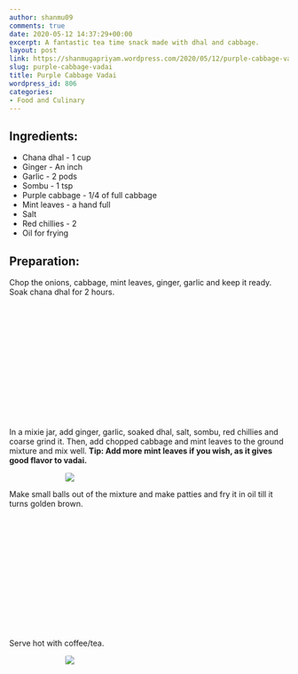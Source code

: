 ```yaml
---
author: shanmu09
comments: true
date: 2020-05-12 14:37:29+00:00
excerpt: A fantastic tea time snack made with dhal and cabbage.
layout: post
link: https://shanmugapriyam.wordpress.com/2020/05/12/purple-cabbage-vadai/
slug: purple-cabbage-vadai
title: Purple Cabbage Vadai
wordpress_id: 806
categories:
- Food and Culinary
---
```

<style>
.square {
    float:left;
    width: 49%;
    border-radius:5%;
    padding-bottom : 40%; /* = width for a 1:1 aspect ratio */
    margin:0.5%;
    background-position:center center;
    background-repeat:no-repeat;
    background-size:cover; /* you change this to "contain" if you don't want the images to be cropped */
}
	
#break {
    clear:both;
}

.img_1{background-image:url('https://shanmugapriyam.files.wordpress.com/2020/05/img_20200509_171248.jpg');}
.img_2{background-image:url('https://shanmugapriyam.files.wordpress.com/2020/05/img_20200509_171517.jpg');}
.img_3{background-image:url('https://shanmugapriyam.files.wordpress.com/2020/05/00100lrportrait_00100_burst20200509172644326_cover.jpg');}
.img_4{background-image:url('https://shanmugapriyam.files.wordpress.com/2020/05/00100lrportrait_00100_burst20200509173323146_cover.jpg');}


.resize_fit_center {
    max-width:60%;
    max-height:60%;
    vertical-align: middle;
    display: block;
    margin-left: auto;
    margin-right: auto;
    border-radius:5%;
}

.center {
  margin: auto;
  width: 60%;
}
</style>















## Ingredients:







  * Chana dhal - 1 cup
  * Ginger - An inch
  * Garlic - 2 pods
  * Sombu - 1 tsp
  * Purple cabbage - 1/4 of full cabbage
  * Mint leaves - a hand full
  * Salt
  * Red chillies - 2
  * Oil for frying






## Preparation:







Chop the onions, cabbage, mint leaves, ginger, garlic and keep it ready. Soak chana dhal for 2 hours.






<div class="square img_1">
</div>
<div class="square img_2">
</div>
<div id="break"> </div>
<p/>







In a mixie jar, add ginger, garlic, soaked dhal, salt, sombu, red chillies and coarse grind it. Then, add chopped cabbage and mint leaves to the ground mixture and mix well. **Tip: Add more mint leaves if you wish, as it gives good flavor to vadai.**



<div>
	<img src="https://shanmugapriyam.files.wordpress.com/2020/05/00100lrportrait_00100_burst20200509172057125_cover.jpg?w=1024"  class="resize_fit_center"/>
</div>
<p/>





Make small balls out of the mixture and make patties and fry it in oil till it turns golden brown.






<div class="square img_3">
</div>
<div class="square img_4">
</div>
<div id="break"> </div>
<p/>









Serve hot with coffee/tea.



<div>
	<img src="https://shanmugapriyam.files.wordpress.com/2020/05/00100lrportrait_00100_burst20200509174559209_cover.jpg?w=906"  class="resize_fit_center"/>
</div>
<p/>






